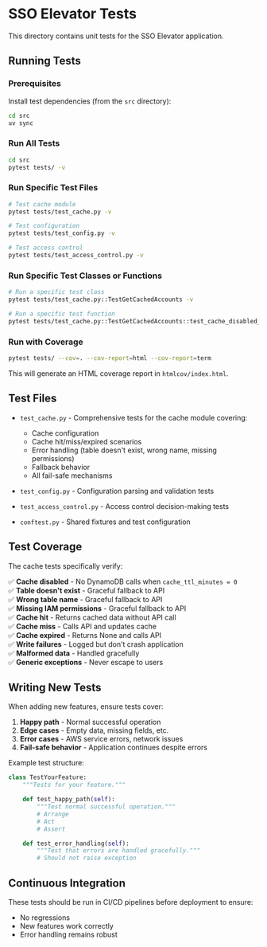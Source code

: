 # SSO Elevator Tests

This directory contains unit tests for the SSO Elevator application.

## Running Tests

### Prerequisites

Install test dependencies (from the `src` directory):

```bash
cd src
uv sync
```

### Run All Tests

```bash
cd src
pytest tests/ -v
```

### Run Specific Test Files

```bash
# Test cache module
pytest tests/test_cache.py -v

# Test configuration
pytest tests/test_config.py -v

# Test access control
pytest tests/test_access_control.py -v
```

### Run Specific Test Classes or Functions

```bash
# Run a specific test class
pytest tests/test_cache.py::TestGetCachedAccounts -v

# Run a specific test function
pytest tests/test_cache.py::TestGetCachedAccounts::test_cache_disabled_returns_none -v
```

### Run with Coverage

```bash
pytest tests/ --cov=. --cov-report=html --cov-report=term
```

This will generate an HTML coverage report in `htmlcov/index.html`.

## Test Files

- `test_cache.py` - Comprehensive tests for the cache module covering:
  - Cache configuration
  - Cache hit/miss/expired scenarios
  - Error handling (table doesn't exist, wrong name, missing permissions)
  - Fallback behavior
  - All fail-safe mechanisms

- `test_config.py` - Configuration parsing and validation tests

- `test_access_control.py` - Access control decision-making tests

- `conftest.py` - Shared fixtures and test configuration

## Test Coverage

The cache tests specifically verify:

✅ **Cache disabled** - No DynamoDB calls when `cache_ttl_minutes = 0`  
✅ **Table doesn't exist** - Graceful fallback to API  
✅ **Wrong table name** - Graceful fallback to API  
✅ **Missing IAM permissions** - Graceful fallback to API  
✅ **Cache hit** - Returns cached data without API call  
✅ **Cache miss** - Calls API and updates cache  
✅ **Cache expired** - Returns None and calls API  
✅ **Write failures** - Logged but don't crash application  
✅ **Malformed data** - Handled gracefully  
✅ **Generic exceptions** - Never escape to users  

## Writing New Tests

When adding new features, ensure tests cover:

1. **Happy path** - Normal successful operation
2. **Edge cases** - Empty data, missing fields, etc.
3. **Error cases** - AWS service errors, network issues
4. **Fail-safe behavior** - Application continues despite errors

Example test structure:

```python
class TestYourFeature:
    """Tests for your feature."""

    def test_happy_path(self):
        """Test normal successful operation."""
        # Arrange
        # Act
        # Assert

    def test_error_handling(self):
        """Test that errors are handled gracefully."""
        # Should not raise exception
```

## Continuous Integration

These tests should be run in CI/CD pipelines before deployment to ensure:

- No regressions
- New features work correctly
- Error handling remains robust

